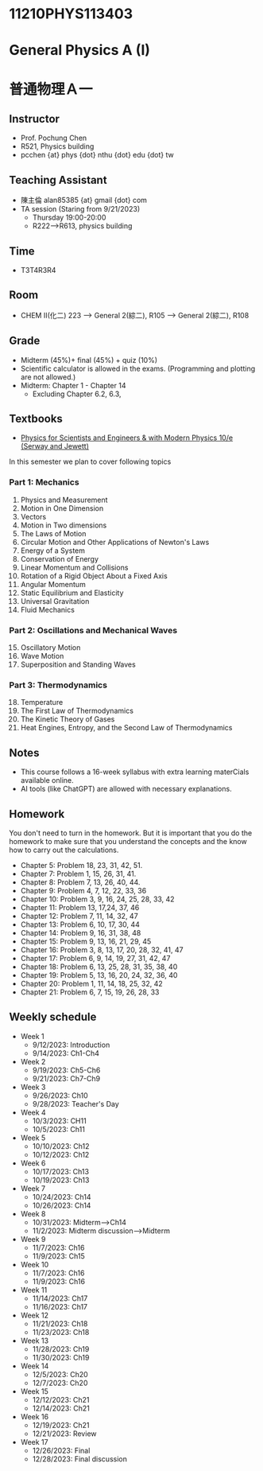 # 11210PHYS113403
# General Physics A (I)
# 普通物理Ａ一

## Instructor
* Prof. Pochung Chen
* R521, Physics building
* pcchen {at} phys {dot} nthu {dot} edu {dot} tw

## Teaching Assistant
* 陳主倫 alan85385 {at} gmail {dot} com
* TA session (Staring from 9/21/2023)
  * Thursday 19:00-20:00
  * R222-->R613, physics building

## Time
* T3T4R3R4

## Room
* CHEM II(化二) 223 --> General 2(綜二), R105 --> General 2(綜二), R108

## Grade
* Midterm (45%)+ final (45%) + quiz (10%)
* Scientific calculator is allowed in the exams. (Programming and plotting are not allowed.)
* Midterm: Chapter 1 - Chapter 14
  * Excluding Chapter 6.2, 6.3,


## Textbooks
* [Physics for Scientists and Engineers & with Modern Physics 10/e (Serway and Jewett)](https://www.tsanghai.com.tw/book_detail.php?c=264&no=3826#p=1)

In this semester we plan to cover following topics

### Part 1: Mechanics
1. Physics and Measurement
2. Motion in One Dimension
3. Vectors
4. Motion in Two dimensions
5. The Laws of Motion
6. Circular Motion and Other Applications of Newton's Laws
7. Energy of a System
8. Conservation of Energy
9. Linear Momentum and Collisions
10. Rotation of a Rigid Object About a Fixed Axis
11. Angular Momentum
12. Static Equilibrium and Elasticity
13. Universal Gravitation
14. Fluid Mechanics

### Part 2: Oscillations and Mechanical Waves
15. Oscillatory Motion
16. Wave Motion
17. Superposition and Standing Waves

### Part 3: Thermodynamics
18. Temperature
19. The First Law of Thermodynamics
20. The Kinetic Theory of Gases
21. Heat Engines, Entropy, and the Second Law of Thermodynamics

## Notes
* This course follows a 16-week syllabus with extra learning materCials available online.
* AI tools (like ChatGPT) are allowed with necessary explanations.

## Homework
You don't need to turn in the homework. But it is important that you do the homework to make sure that you understand the concepts and the know how to carry out the calculations.
* Chapter 5: Problem 18, 23, 31, 42, 51.
* Chapter 7: Problem 1, 15, 26, 31, 41.
* Chapter 8: Problem 7, 13, 26, 40, 44.
* Chapter 9: Problem 4, 7, 12, 22, 33, 36
* Chapter 10: Problem 3, 9, 16, 24, 25, 28, 33, 42
* Chapter 11: Problem 13, 17,24, 37, 46
* Chapter 12: Problem 7, 11, 14, 32, 47
* Chapter 13: Problem 6, 10, 17, 30, 44
* Chapter 14: Problem 9, 16, 31, 38, 48
* Chapter 15: Problem 9, 13, 16, 21, 29, 45
* Chapter 16: Problem 3, 8, 13, 17, 20, 28, 32, 41, 47
* Chapter 17: Problem 6, 9, 14, 19, 27, 31, 42, 47
* Chapter 18: Problem 6, 13, 25, 28, 31, 35, 38, 40
* Chapter 19: Problem 5, 13, 16, 20, 24, 32, 36, 40
* Chapter 20: Problem 1, 11, 14, 18, 25, 32, 42
* Chapter 21: Problem 6, 7, 15, 19, 26, 28, 33

## Weekly schedule
* Week 1
  * 9/12/2023: Introduction
  * 9/14/2023: Ch1-Ch4
* Week 2
  * 9/19/2023: Ch5-Ch6
  * 9/21/2023: Ch7-Ch9
* Week 3
  * 9/26/2023: Ch10
  * 9/28/2023: Teacher's Day
* Week 4
  * 10/3/2023: CH11
  * 10/5/2023: Ch11
* Week 5
  * 10/10/2023: Ch12
  * 10/12/2023: Ch12
* Week 6
  * 10/17/2023: Ch13
  * 10/19/2023: Ch13
* Week 7
  * 10/24/2023: Ch14
  * 10/26/2023: Ch14
* Week 8
  * 10/31/2023: Midterm-->Ch14
  * 11/2/2023: Midterm discussion-->Midterm
* Week 9
  * 11/7/2023: Ch16
  * 11/9/2023: Ch15
* Week 10
  * 11/7/2023: Ch16
  * 11/9/2023: Ch16
* Week 11
  * 11/14/2023: Ch17
  * 11/16/2023: Ch17
* Week 12
  * 11/21/2023: Ch18
  * 11/23/2023: Ch18
* Week 13
  * 11/28/2023: Ch19
  * 11/30/2023: Ch19
* Week 14
  * 12/5/2023: Ch20
  * 12/7/2023: Ch20
* Week 15
  * 12/12/2023: Ch21
  * 12/14/2023: Ch21
* Week 16
  * 12/19/2023: Ch21
  * 12/21/2023: Review
* Week 17
  * 12/26/2023: Final
  * 12/28/2023: Final discussion
